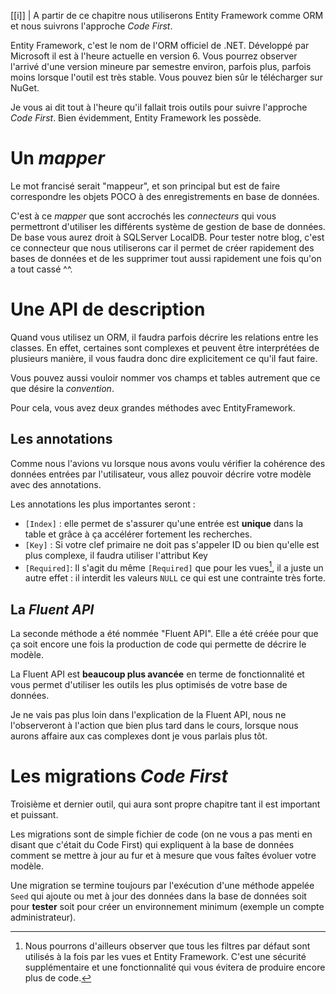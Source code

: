 [[i]]
| A partir de ce chapitre nous utiliserons Entity Framework comme ORM et nous suivrons l'approche *Code First*.

Entity Framework, c'est le nom de l'ORM officiel de .NET. Développé par Microsoft il est à l'heure actuelle en version 6. Vous pourrez observer l'arrivé d'une version mineure par semestre environ, parfois plus, parfois moins lorsque l'outil est très stable. Vous pouvez bien sûr le télécharger sur NuGet.

Je vous ai dit tout à l'heure qu'il fallait trois outils pour suivre l'approche *Code First*. Bien évidemment, Entity Framework les possède.

# Un *mapper*

Le mot francisé serait "mappeur", et son principal but est de faire correspondre les objets POCO à des enregistrements en base de données.

C'est à ce *mapper* que sont accrochés les *connecteurs* qui vous permettront d'utiliser les différents système de gestion de base de données. De base vous aurez droit à SQLServer LocalDB. Pour tester notre blog, c'est ce connecteur que nous utiliserons car il permet de créer rapidement des bases de données et de les supprimer tout aussi rapidement une fois qu'on a tout cassé ^^.

# Une API de description

Quand vous utilisez un ORM, il faudra parfois décrire les relations entre les classes. En effet, certaines sont complexes et peuvent être interprétées de plusieurs manière, il vous faudra donc dire explicitement ce qu'il faut faire.

Vous pouvez aussi vouloir nommer vos champs et tables autrement que ce que désire la *convention*. 

Pour cela, vous avez deux grandes méthodes avec EntityFramework. 

## Les annotations

Comme nous l'avions vu lorsque nous avons voulu vérifier la cohérence des données entrées par l'utilisateur, vous allez pouvoir décrire votre modèle avec des annotations.

Les annotations les plus importantes seront :

- `[Index]` : elle permet de s'assurer qu'une entrée est **unique** dans la table et grâce à ça accélérer fortement les recherches. 
- `[Key]` : Si votre clef primaire ne doit pas s'appeler ID ou bien qu'elle est plus complexe, il faudra utiliser l'attribut Key
- `[Required]`: Il s'agit du même `[Required]` que pour les vues[^vue_modele], il a juste un autre effet : il interdit les valeurs `NULL` ce qui est une contrainte très forte.

[^vue_modele]: Nous pourrons d'ailleurs observer que tous les filtres par défaut sont utilisés à la fois par les vues et Entity Framework. C'est une sécurité supplémentaire et une fonctionnalité qui vous évitera de produire encore plus de code.

## La *Fluent API*

La seconde méthode a été nommée "Fluent API". Elle a été créée pour que ça soit encore une fois la production de code qui permette de décrire le modèle.

La Fluent API est **beaucoup plus avancée** en terme de fonctionnalité et vous permet d'utiliser les outils les plus optimisés de votre base de données. 

Je ne vais pas plus loin dans l'explication de la Fluent API, nous ne l'observeront à l'action que bien plus tard dans le cours, lorsque nous aurons affaire aux cas complexes dont je vous parlais plus tôt.

# Les migrations *Code First*

Troisième et dernier outil, qui aura sont propre chapitre tant il est important et puissant.

Les migrations sont de simple fichier de code (on ne vous a pas menti en disant que c'était du Code First) qui expliquent à la base de données comment se mettre à jour au fur et à mesure que vous faîtes évoluer votre modèle. 

Une migration se termine toujours par l'exécution d'une méthode appelée `Seed` qui ajoute ou met à jour des données dans la base de données soit pour **tester** soit pour créer un environnement minimum (exemple un compte administrateur).